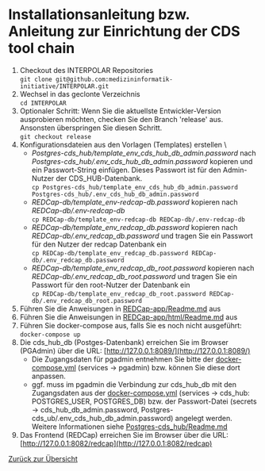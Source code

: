 # Installationsanleitung bzw. Anleitung zur Einrichtung der CDS tool chain

  1. Checkout des INTERPOLAR Repositories \
    ```git clone git@github.com:medizininformatik-initiative/INTERPOLAR.git```
  1. Wechsel in das geclonte Verzeichnis \
    ```cd INTERPOLAR```
  1. Optionaler Schritt: Wenn Sie die aktuellste Entwickler-Version ausprobieren möchten, checken Sie den Branch 'release' aus. Ansonsten überspringen Sie diesen Schritt. \
    ```git checkout release```
  1. Konfigurationsdateien aus den Vorlagen (Templates) erstellen \
     * _Postgres-cds_hub/template_env_cds_hub_db_admin.password_ nach _Postgres-cds_hub/.env_cds_hub_db_admin.password_ kopieren und ein Passwort-String einfügen. Dieses Passwort ist für den Admin-Nutzer der CDS_HUB-Datenbank. \
    ```cp Postgres-cds_hub/template_env_cds_hub_db_admin.password Postgres-cds_hub/.env_cds_hub_db_admin.password```
     * _REDCap-db/template_env-redcap-db.password_ kopieren nach _REDCap-db/.env-redcap-db_ \
    ```cp REDCap-db/template_env-redcap-db REDCap-db/.env-redcap-db```
     * _REDCap-db/template_env_redcap_db.password_ kopieren nach _REDCap-db/.env_redcap_db.password_ und tragen Sie ein Passwort für den Nutzer der redcap Datenbank ein \
    ```cp REDCap-db/template_env_redcap_db.password REDCap-db/.env_redcap_db.password```
     * _REDCap-db/template_env_redcap_db_root.password_ kopieren nach _REDCap-db/.env_redcap_db_root.password_ und tragen Sie ein Passwort für den root-Nutzer der Datenbank ein \
    ```cp REDCap-db/template_env_redcap_db_root.password REDCap-db/.env_redcap_db_root.password```
  1. Führen Sie die Anweisungen in [REDCap-app/Readme.md](REDCap-app/Readme.md) aus
  1. Führen Sie die Anweisungen in [REDCap-app/html/Readme.md](REDCap-app/html/Readme.md) aus
  1. Führen Sie docker-compose aus, falls Sie es noch nicht ausgeführt: \
    ```docker-compose up```
  1. Die cds_hub_db (Postges-Datenbank) erreichen Sie im Browser (PGAdmin) über die URL: [http://127.0.0.1:8089/](http://127.0.0.1:8089/)
     * Die Zugangsdaten für pgadmin entnehmen Sie bitte der [docker-compose.yml](/docker-compose.yml#L94) (services -> pgadmin) bzw. können Sie diese dort anpassen.
     * ggf. muss im pgadmin die Verbindung zur cds_hub_db mit den Zugangsdaten aus der [docker-compose.yml](/docker-compose.yml#L63) (services -> cds_hub: POSTGRES_USER, POSTGRES_DB) bzw. der Passwort-Datei (secrets -> cds_hub_db_admin.password, Postgres-cds_ub/.env_cds_hub_db_admin.password) angelegt werden. Weitere Informationen siehe [Postgres-cds_hub/Readme.md](Postgres-cds_hub/Readme.md)
  1. Das Frontend (REDCap) erreichen Sie im Browser über die URL: [http://127.0.0.1:8082/redcap](http://127.0.0.1:8082/redcap)

[Zurück zur Übersicht](./)
